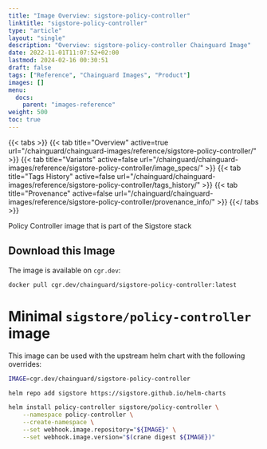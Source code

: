 ```yaml
---
title: "Image Overview: sigstore-policy-controller"
linktitle: "sigstore-policy-controller"
type: "article"
layout: "single"
description: "Overview: sigstore-policy-controller Chainguard Image"
date: 2022-11-01T11:07:52+02:00
lastmod: 2024-02-16 00:30:51
draft: false
tags: ["Reference", "Chainguard Images", "Product"]
images: []
menu: 
  docs: 
    parent: "images-reference"
weight: 500
toc: true
---
```


{{< tabs >}}
{{< tab title="Overview" active=true url="/chainguard/chainguard-images/reference/sigstore-policy-controller/" >}}
{{< tab title="Variants" active=false url="/chainguard/chainguard-images/reference/sigstore-policy-controller/image_specs/" >}}
{{< tab title="Tags History" active=false url="/chainguard/chainguard-images/reference/sigstore-policy-controller/tags_history/" >}}
{{< tab title="Provenance" active=false url="/chainguard/chainguard-images/reference/sigstore-policy-controller/provenance_info/" >}}
{{</ tabs >}}



<!--overview:start-->
Policy Controller image that is part of the Sigstore stack
<!--overview:end-->

<!--getting:start-->
## Download this Image
The image is available on `cgr.dev`:

```
docker pull cgr.dev/chainguard/sigstore-policy-controller:latest
```
<!--getting:end-->

<!--body:start-->
# Minimal `sigstore/policy-controller` image

This image can be used with the upstream helm chart with the following
overrides:

```bash
IMAGE=cgr.dev/chainguard/sigstore-policy-controller

helm repo add sigstore https://sigstore.github.io/helm-charts

helm install policy-controller sigstore/policy-controller \
	--namespace policy-controller \
	--create-namespace \
	--set webhook.image.repository="${IMAGE}" \
	--set webhook.image.version="$(crane digest ${IMAGE})"
```
<!--body:end-->

